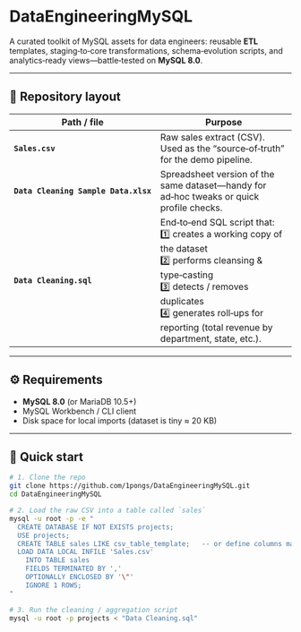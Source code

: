 # DataEngineeringMySQL

A curated toolkit of MySQL assets for data engineers: reusable **ETL** templates, staging‑to‑core transformations, schema‑evolution scripts, and analytics‑ready views—battle‑tested on **MySQL 8.0**.

---

## 📂 Repository layout

| Path / file | Purpose |
|-------------|---------|
| **`Sales.csv`** | Raw sales extract (CSV). Used as the “source‑of‑truth” for the demo pipeline. |
| **`Data Cleaning Sample Data.xlsx`** | Spreadsheet version of the same dataset—handy for ad‑hoc tweaks or quick profile checks. |
| **`Data Cleaning.sql`** | End‑to‑end SQL script that:<br>1️⃣ creates a working copy of the dataset<br>2️⃣ performs cleansing & type‑casting<br>3️⃣ detects / removes duplicates<br>4️⃣ generates roll‑ups for reporting (total revenue by department, state, etc.). |

---

## ⚙️ Requirements

* **MySQL 8.0** (or MariaDB 10.5+)  
* MySQL Workbench / CLI client  
* Disk space for local imports (dataset is tiny ≈ 20 KB)

---

## 🚀 Quick start

```bash
# 1. Clone the repo
git clone https://github.com/1pongs/DataEngineeringMySQL.git
cd DataEngineeringMySQL

# 2. Load the raw CSV into a table called `sales`
mysql -u root -p -e "
  CREATE DATABASE IF NOT EXISTS projects;
  USE projects;
  CREATE TABLE sales LIKE csv_table_template;   -- or define columns manually
  LOAD DATA LOCAL INFILE 'Sales.csv'
    INTO TABLE sales
    FIELDS TERMINATED BY ',' 
    OPTIONALLY ENCLOSED BY '\"'
    IGNORE 1 ROWS;
"

# 3. Run the cleaning / aggregation script
mysql -u root -p projects < "Data Cleaning.sql"
